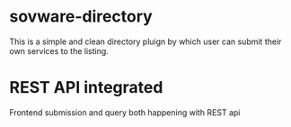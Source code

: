 # sovware-directory
This is a simple and clean directory pluign by which user can submit their own services to the listing.

# REST API integrated
Frontend submission and query both happening with REST api
